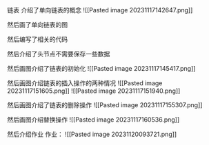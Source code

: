 链表
介绍了单向链表的概念
![[Pasted image 20231117142647.png]]

然后画了单向链表的图

然后编写了相关的代码

然后介绍了头节点不需要保存一些数据

然后画图介绍了链表的初始化
![[Pasted image 20231117145417.png]]

然后画图介绍链表的插入操作的两种情况
![[Pasted image 20231117151605.png]]
![[Pasted image 20231117151940.png]]

然后画图介绍了链表的删除操作
![[Pasted image 20231117155307.png]]

然后画图介绍替换操作
![[Pasted image 20231117160536.png]]

然后介绍作业
作业：
![[Pasted image 20231120093721.png]]

